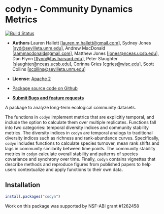 codyn - Community Dynamics Metrics
=====

[![Build Status](https://travis-ci.org/laurenmh/codyn.png?branch=master)](https://travis-ci.org/laurenmh/codyn)



- **Authors**:Lauren Hallett [lauren.m.hallett@gmail.com], Sydney Jones [syd@sevilleta.unm.edu], Andrew MacDonald [aammacdonald@gmail.com], Matthew Jones [jones@nceas.ucsb.edu], Dan Flynn [flynn@fas.harvard.edu], Peter Slaughter [slaughter@nceas.ucsb.edu], Corinna Gries [cgries@wisc.edu], Scott Collins [scollins@sevilleta.unm.edu]

- **License**: [Apache 2](http://opensource.org/licenses/Apache-2.0)
- [Package source code on Github](https://github.com/laurenmh/codyn)
- [**Submit Bugs and feature requests**](https://github.com/laurenmh/codyn/issues)

A package to analyze long-term ecological community datasets.

The functions in `codyn` implement metrics that are explicitly temporal, and include the option to calculate them over multiple replicates. Functions fall into two categories: temporal diversity indices and community stability metrics. The diversity indices in `codyn` are temporal analogs to traditional diversity indices such as richness and rank-abundance curves. Specifically, `codyn` includes functions to calculate species turnover, mean rank shifts and lags in community similarity between time points. The community stability metrics in `codyn` calculate overall stability and patterns of species covariance and synchrony over time. Finally, `codyn` contains vignettes that describe methods and reproduce figures from published papers to help users contextualize and apply functions to their own data.

## Installation
```R
install.packages("codyn")
```

Work on this package was supported by NSF-ABI grant #1262458

